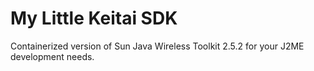# My Little Keitai SDK

Containerized version of Sun Java Wireless Toolkit 2.5.2 for your J2ME development needs.
